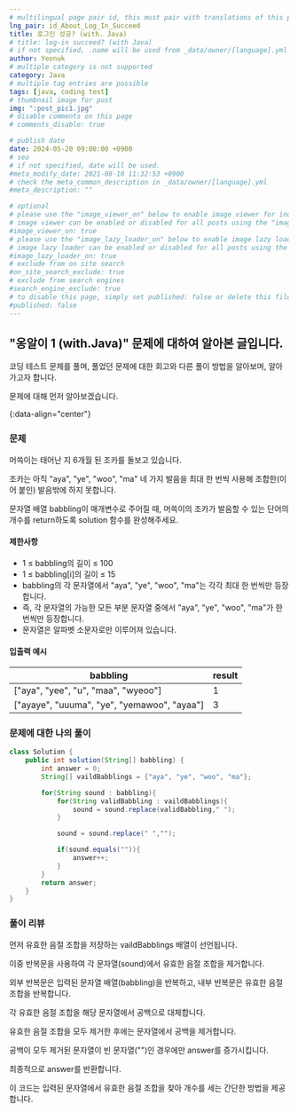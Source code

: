 ```yaml
---
# multilingual page pair id, this must pair with translations of this page. (This name must be unique)
lng_pair: id_About_Log_In_Succeed
title: 로그인 성공? (with. Java)
# title: log-in succeed? (with Java)
# if not specified, .name will be used from _data/owner/[language].yml
author: Yeonuk
# multiple category is not supported
category: Java
# multiple tag entries are possible
tags: [java, coding test]
# thumbnail image for post
img: ":post_pic1.jpg"
# disable comments on this page
# comments_disable: true

# publish date
date: 2024-05-20 09:00:00 +0900
# seo
# if not specified, date will be used.
#meta_modify_date: 2021-08-10 11:32:53 +0900
# check the meta_common_description in _data/owner/[language].yml
#meta_description: ""

# optional
# please use the "image_viewer_on" below to enable image viewer for individual pages or posts (_posts/ or [language]/_posts folders).
# image viewer can be enabled or disabled for all posts using the "image_viewer_posts: true" setting in _data/conf/main.yml.
#image_viewer_on: true
# please use the "image_lazy_loader_on" below to enable image lazy loader for individual pages or posts (_posts/ or [language]/_posts folders).
# image lazy loader can be enabled or disabled for all posts using the "image_lazy_loader_posts: true" setting in _data/conf/main.yml.
#image_lazy_loader_on: true
# exclude from on site search
#on_site_search_exclude: true
# exclude from search engines
#search_engine_exclude: true
# to disable this page, simply set published: false or delete this file
#published: false
---
```


<!-- outline-start -->

## "옹알이 1 (with.Java)" 문제에 대하여 알아본 글입니다.

코딩 테스트 문제를 풀며, 풀었던 문제에 대한 회고와 다른 풀이 방법을 알아보며, 알아가고자 합니다.

문제에 대해 먼저 알아보겠습니다.

{:data-align="center"}

<!-- outline-end -->

### 문제

머쓱이는 태어난 지 6개월 된 조카를 돌보고 있습니다.

조카는 아직 "aya", "ye", "woo", "ma" 네 가지 발음을 최대 한 번씩 사용해 조합한(이어 붙인) 발음밖에 하지 못합니다.

문자열 배열 babbling이 매개변수로 주어질 때, 머쓱이의 조카가 발음할 수 있는 단어의 개수를 return하도록 solution 함수를 완성해주세요.

#### 제한사항

- 1 ≤ babbling의 길이 ≤ 100
- 1 ≤ babbling[i]의 길이 ≤ 15
- babbling의 각 문자열에서 "aya", "ye", "woo", "ma"는 각각 최대 한 번씩만 등장합니다.
- 즉, 각 문자열의 가능한 모든 부분 문자열 중에서 "aya", "ye", "woo", "ma"가 한 번씩만 등장합니다.
- 문자열은 알파벳 소문자로만 이루어져 있습니다.

#### 입출력 예시

<!-- | lines                     | result |
| ------------------------- | ------ |
| [[0, 1], [2, 5], [3, 9]]  | 2      |
| [[-1, 1], [1, 3], [3, 9]] | 0      |
| [[0, 5], [3, 9], [1, 10]] | 8      | -->

| babbling                                    | result |
| ------------------------------------------- | ------ |
| ["aya", "yee", "u", "maa", "wyeoo"]         | 1      |
| ["ayaye", "uuuma", "ye", "yemawoo", "ayaa"] | 3      |

### 문제에 대한 나의 풀이

```java
class Solution {
    public int solution(String[] babbling) {
        int answer = 0;
        String[] vaildBabblings = {"aya", "ye", "woo", "ma"};

        for(String sound : babbling){
            for(String validBabbling : vaildBabblings){
                sound = sound.replace(validBabbling," ");
            }

            sound = sound.replace(" ","");

            if(sound.equals("")){
                answer++;
            }
        }
        return answer;
    }
}
```

### 풀이 리뷰

먼저 유효한 음절 조합을 저장하는 vaildBabblings 배열이 선언됩니다.

이중 반복문을 사용하여 각 문자열(sound)에서 유효한 음절 조합을 제거합니다.

외부 반복문은 입력된 문자열 배열(babbling)을 반복하고, 내부 반복문은 유효한 음절 조합을 반복합니다.

각 유효한 음절 조합을 해당 문자열에서 공백으로 대체합니다.

유효한 음절 조합을 모두 제거한 후에는 문자열에서 공백을 제거합니다.

공백이 모두 제거된 문자열이 빈 문자열("")인 경우에만 answer를 증가시킵니다.

최종적으로 answer를 반환합니다.

이 코드는 입력된 문자열에서 유효한 음절 조합을 찾아 개수를 세는 간단한 방법을 제공합니다.
